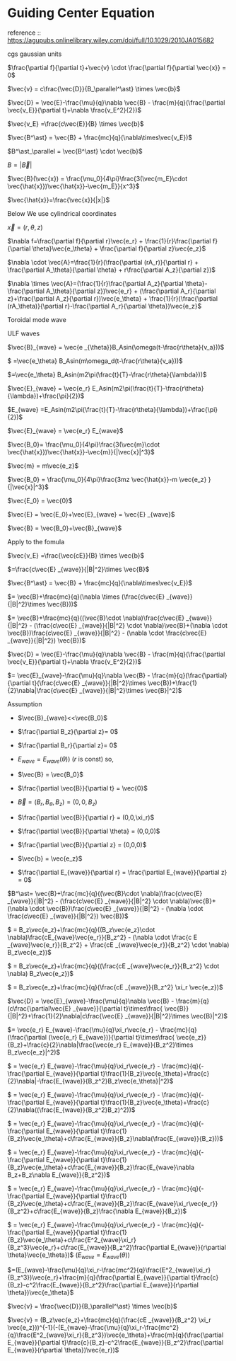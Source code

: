 # Guiding Center Equation

reference :: https://agupubs.onlinelibrary.wiley.com/doi/full/10.1029/2010JA015682

cgs gaussian units

$\frac{\partial f}{\partial t}+\vec{v} \cdot \frac{\partial f}{\partial \vec{x}} = 0$

$\vec{v} = c\frac{\vec{D}}{B_\parallel^\ast} \times \vec{b}$

$\vec{D} = \vec{E}-\frac{\mu}{q}\nabla \vec{B} - \frac{m}{q}(\frac{\partial \vec{v_E}}{\partial t}+\nabla \frac{v_E^2}{2})$

$\vec{v_E} =\frac{c\vec{E}}{B} \times \vec{b}$

$\vec{B^\ast} = \vec{B} + \frac{mc}{q}(\nabla\times\vec{v_E})$

$B^\ast_\parallel = \vec{B^\ast} \cdot \vec{b}$

$B = |\vec{B}|$


$\vec{B}(\vec{x}) = \frac{\mu_0}{4\pi}\frac{3(\vec{m_E}\cdot \vec{\hat{x}})\vec{\hat{x}}-\vec{m_E}}{x^3}$

$\vec{\hat{x}}=\frac{\vec{x}}{|x|}$

Below We use cylindrical coordinates

$\vec{x} = (r,\theta,z)$

$\nabla f=\frac{\partial f}{\partial r}\vec{e_r} + \frac{1}{r}\frac{\partial f}{\partial \theta}\vec{e_\theta} + \frac{\partial f}{\partial z}\vec{e_z}$

$\nabla \cdot \vec{A}=\frac{1}{r}(\frac{\partial (rA_r)}{\partial r} + \frac{\partial A_\theta}{\partial \theta} + r\frac{\partial A_z}{\partial z})$

$\nabla \times \vec{A}=(\frac{1}{r}\frac{\partial A_z}{\partial \theta}-\frac{\partial A_\theta}{\partial z})\vec{e_r} + (\frac{\partial A_r}{\partial z}+\frac{\partial A_z}{\partial r})\vec{e_\theta} + \frac{1}{r}(\frac{\partial (rA_\theta)}{\partial r}-\frac{\partial A_r}{\partial \theta})\vec{e_z}$

Toroidal mode wave

ULF waves

$\vec{B}_{wave} = \vec{e _{\theta}}B_Asin(\omega(t-\frac{r\theta}{v_a}))$

$ =\vec{e_\theta} B_Asin(m\omega_d(t-\frac{r\theta}{v_a}))$

$=\vec{e_\theta} B_Asin(m2\pi(\frac{t}{T}-\frac{r\theta}{\lambda}))$

$\vec{E}_{wave} = \vec{e_r} E_Asin(m2\pi(\frac{t}{T}-\frac{r\theta}{\lambda})+\frac{\pi}{2})$

$E_{wave} =E_Asin(m2\pi(\frac{t}{T}-\frac{r\theta}{\lambda})+\frac{\pi}{2})$


$\vec{E}_{wave} = \vec{e_r} E_{wave}$

$\vec{B_0}= \frac{\mu_0}{4\pi}\frac{3(\vec{m}\cdot \vec{\hat{x}})\vec{\hat{x}}-\vec{m}}{|\vec{x}|^3}$


$\vec{m} = m\vec{e_z}$

$\vec{B_0} = \frac{\mu_0}{4\pi}\frac{3mz \vec{\hat{x}}-m \vec{e_z} }{|\vec{x}|^3}$


$\vec{E_0} = \vec{0}$

$\vec{E} = \vec{E_0}+\vec{E}_{wave} = \vec{E} _{wave}$

$\vec{B} = \vec{B_0}+\vec{B}_{wave}$





Apply to the fomula

$\vec{v_E} =\frac{\vec{cE}}{B} \times \vec{b}$

$=\frac{c\vec{E} _{wave}}{|B|^2}\times \vec{B}$

$\vec{B^\ast} = \vec{B} + \frac{mc}{q}(\nabla\times\vec{v_E})$

$= \vec{B}+\frac{mc}{q}(\nabla \times (\frac{c\vec{E} _{wave}}{|B|^2}\times \vec{B}))$

$= \vec{B}+\frac{mc}{q}((\vec{B}\cdot \nabla)\frac{c\vec{E} _{wave}}{|B|^2} - (\frac{c\vec{E} _{wave}}{|B|^2} \cdot \nabla)\vec{B}+(\nabla \cdot \vec{B})\frac{c\vec{E} _{wave}}{|B|^2} - (\nabla \cdot \frac{c\vec{E} _{wave}}{|B|^2}) \vec{B})$

$\vec{D} = \vec{E}-\frac{\mu}{q}\nabla \vec{B} - \frac{m}{q}(\frac{\partial \vec{v_E}}{\partial t}+\nabla \frac{v_E^2}{2})$

$= \vec{E}_{wave}-\frac{\mu}{q}\nabla \vec{B} - \frac{m}{q}(\frac{\partial}{\partial t}(\frac{c\vec{E} _{wave}}{|B|^2}\times \vec{B})+\frac{1}{2}\nabla|\frac{c\vec{E} _{wave}}{|B|^2}\times \vec{B}|^2)$

Assumption 
- $\vec{B}_{wave}<<\vec{B_0}$
- $\frac{\partial B_z}{\partial z}= 0$
- $\frac{\partial B_r}{\partial z}= 0$
- $E_{wave} = E_{wave}(\theta)$)
($r$ is const)
so,


- $\vec{B} = \vec{B_0}$

- $\frac{\partial \vec{B}}{\partial t} = \vec{0}$
- $\vec{B} = (B_r,B_\theta,B_z) = (0,0,B_z)$
- $\frac{\partial \vec{B}}{\partial r} = (0,0,\xi_r)$
- $\frac{\partial \vec{B}}{\partial \theta} = (0,0,0)$
- $\frac{\partial \vec{B}}{\partial z} = (0,0,0)$
- $\vec{b} = \vec{e_z}$
- $\frac{\partial E_{wave}}{\partial r} = \frac{\partial E_{wave}}{\partial z} = 0$

$B^\ast= \vec{B}+\frac{mc}{q}((\vec{B}\cdot \nabla)\frac{c\vec{E} _{wave}}{|B|^2} - (\frac{c\vec{E} _{wave}}{|B|^2} \cdot \nabla)\vec{B}+(\nabla \cdot \vec{B})\frac{c\vec{E} _{wave}}{|B|^2} - (\nabla \cdot \frac{c\vec{E} _{wave}}{|B|^2}) \vec{B})$


$ = B_z\vec{e_z}+\frac{mc}{q}((B_z\vec{e_z}\cdot \nabla)\frac{cE_{wave}\vec{e_r}}{B_z^2} - (\nabla \cdot \frac{c E _{wave}\vec{e_r}}{B_z^2} + \frac{cE _{wave}\vec{e_r}}{B_z^2} \cdot \nabla) B_z\vec{e_z})$

$ = B_z\vec{e_z}+\frac{mc}{q}((\frac{cE _{wave}\vec{e_r}}{B_z^2} \cdot \nabla) B_z\vec{e_z})$

$ = B_z\vec{e_z}+\frac{mc}{q}(\frac{cE _{wave}}{B_z^2} \xi_r \vec{e_z})$


$\vec{D} = \vec{E}_{wave}-\frac{\mu}{q}\nabla \vec{B} - \frac{m}{q}(c\frac{\partial\vec{E} _{wave}}{\partial t}\times\frac{ \vec{B}}{|B|^2}+\frac{1}{2}\nabla|c\frac{\vec{E} _{wave}}{|B|^2}\times \vec{B}|^2)$

$= \vec{e_r} E_{wave}-\frac{\mu}{q}\xi_r\vec{e_r} - \frac{mc}{q}(\frac{\partial (\vec{e_r} E_{wave})}{\partial t}\times\frac{ \vec{e_z}}{B_z}+\frac{c}{2}\nabla|\frac{\vec{e_r} E_{wave}}{B_z^2}\times B_z\vec{e_z}|^2)$



$ = \vec{e_r} E_{wave}-\frac{\mu}{q}\xi_r\vec{e_r} - \frac{mc}{q}(-\frac{\partial E_{wave}}{\partial t}\frac{1}{B_z}\vec{e_\theta}+\frac{c}{2}\nabla|-\frac{E_{wave}}{B_z^2}B_z\vec{e_\theta}|^2)$



$ = \vec{e_r} E_{wave}-\frac{\mu}{q}\xi_r\vec{e_r} - \frac{mc}{q}(-\frac{\partial E_{wave}}{\partial t}\frac{1}{B_z}\vec{e_\theta}+\frac{c}{2}\nabla((\frac{E_{wave}}{B_z^2}B_z)^2))$

$ = \vec{e_r} E_{wave}-\frac{\mu}{q}\xi_r\vec{e_r} - \frac{mc}{q}(-\frac{\partial E_{wave}}{\partial t}\frac{1}{B_z}\vec{e_\theta}+c\frac{E_{wave}}{B_z}\nabla(\frac{E_{wave}}{B_z}))$

$ = \vec{e_r} E_{wave}-\frac{\mu}{q}\xi_r\vec{e_r} - \frac{mc}{q}(-\frac{\partial E_{wave}}{\partial t}\frac{1}{B_z}\vec{e_\theta}+c\frac{E_{wave}}{B_z}\frac{E_{wave}\nabla B_z+B_z\nabla E_{wave}}{B_z^2})$

$ = \vec{e_r} E_{wave}-\frac{\mu}{q}\xi_r\vec{e_r} - \frac{mc}{q}(-\frac{\partial E_{wave}}{\partial t}\frac{1}{B_z}\vec{e_\theta}+c\frac{E_{wave}}{B_z}\frac{E_{wave}\xi_r\vec{e_r}}{B_z^2}+c\frac{E_{wave}}{B_z}\frac{\nabla E_{wave}}{B_z})$

$ = \vec{e_r} E_{wave}-\frac{\mu}{q}\xi_r\vec{e_r} - \frac{mc}{q}(-\frac{\partial E_{wave}}{\partial t}\frac{1}{B_z}\vec{e_\theta}+c\frac{E^2_{wave}\xi_r}{B_z^3}\vec{e_r}+c\frac{E_{wave}}{B_z^2}\frac{\partial E_{wave}}{r\partial \theta}\vec{e_\theta})$
($E_{wave} = E_{wave}(\theta)$)

$=(E_{wave}-\frac{\mu}{q}\xi_r-\frac{mc^2}{q}\frac{E^2_{wave}\xi_r}{B_z^3})\vec{e_r}+\frac{m}{q}(\frac{\partial E_{wave}}{\partial t}\frac{c}{B_z}-c^2\frac{E_{wave}}{B_z^2}\frac{\partial E_{wave}}{r\partial \theta})\vec{e_\theta}$


$\vec{v} = \frac{\vec{D}}{B_\parallel^\ast} \times \vec{b}$

$\vec{v} =  (B_z\vec{e_z}+\frac{mc}{q}(\frac{cE _{wave}}{B_z^2} \xi_r \vec{e_z}))^{-1}(-(E_{wave}-\frac{\mu}{q}\xi_r-\frac{mc^2}{q}\frac{E^2_{wave}\xi_r}{B_z^3})\vec{e_\theta}+\frac{m}{q}(\frac{\partial E_{wave}}{\partial t}\frac{c}{B_z}-c^2\frac{E_{wave}}{B_z^2}\frac{\partial E_{wave}}{r\partial \theta})\vec{e_r})$